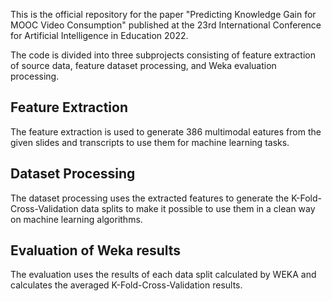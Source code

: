 This is the official repository for the paper "Predicting Knowledge Gain for MOOC Video Consumption" published at the 23rd International Conference for Artificial Intelligence in Education 2022.


The code is divided into three subprojects consisting of feature extraction of source data, feature dataset processing, and Weka evaluation processing.
## Feature Extraction
The feature extraction is used to generate 386 multimodal eatures from the given slides and transcripts to use them for machine learning tasks. 
## Dataset Processing
The dataset processing uses the extracted features to generate the K-Fold-Cross-Validation data splits to make it possible to use them in a clean way on machine learning algorithms.
## Evaluation of Weka results
The evaluation uses the results of each data split calculated by WEKA and calculates the averaged K-Fold-Cross-Validation results.
